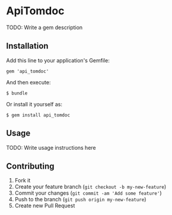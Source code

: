 # ApiTomdoc

TODO: Write a gem description

## Installation

Add this line to your application's Gemfile:

    gem 'api_tomdoc'

And then execute:

    $ bundle

Or install it yourself as:

    $ gem install api_tomdoc

## Usage

TODO: Write usage instructions here

## Contributing

1. Fork it
2. Create your feature branch (`git checkout -b my-new-feature`)
3. Commit your changes (`git commit -am 'Add some feature'`)
4. Push to the branch (`git push origin my-new-feature`)
5. Create new Pull Request